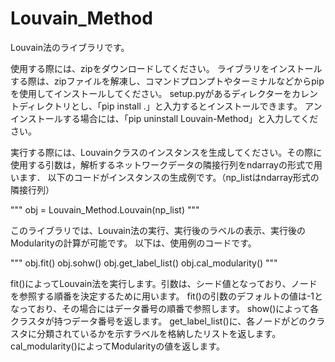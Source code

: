 # Louvain_Method
Louvain法のライブラリです。

使用する際には、zipをダウンロードしてください。 ライブラリをインストールする際は、zipファイルを解凍し、コマンドプロンプトやターミナルなどからpipを使用してインストールしてください。 setup.pyがあるディレクターをカレントディレクトリとし、「pip install .」と入力するとインストールできます。 アンインストールする場合には、「pip uninstall Louvain-Method」と入力してください。

実行する際には、Louvainクラスのインスタンスを生成してください。その際に使用する引数は，解析するネットワークデータの隣接行列をndarrayの形式で用います．
以下のコードがインスタンスの生成例です。（np_listはndarray形式の隣接行列）

"""
obj = Louvain_Method.Louvain(np_list)
"""

このライブラリでは、Louvain法の実行、実行後のラベルの表示、実行後のModularityの計算が可能です。
以下は、使用例のコードです。

"""
obj.fit()
obj.sohw()
obj.get_label_list()
obj.cal_modularity()
"""

fit()によってLouvain法を実行します。引数は、シード値となっており、ノードを参照する順番を決定するために用います。
fit()の引数のデフォルトの値は-1となっており、その場合にはデータ番号の順番で参照します。
show()によって各クラスタが持つデータ番号を返します。
get_label_list()に、各ノードがどのクラスタに分類されているかを示すラベルを格納したリストを返します。
cal_modularity()によってModularityの値を返します。
